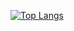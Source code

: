 
<!--
**sdcwlfx/sdcwlfx** is a ✨ _special_ ✨ repository because its `README.md` (this file) appears on your GitHub profile.

Here are some ideas to get you started:

- 🔭 I’m currently working on ...
- 🌱 I’m currently learning ...
- 👯 I’m looking to collaborate on ...
- 🤔 I’m looking for help with ...
- 💬 Ask me about ...
- 📫 How to reach me: ...
- 😄 Pronouns: ...
- ⚡ Fun fact: ...
-->
<!--
[![Anurag's GitHub stats](https://github-readme-stats.vercel.app/api?username=sdcwlfx&show_icons=true&hide=contribs,issues)](https://github.com/anuraghazra/github-readme-stats)
-->
[![Top Langs](https://github-readme-stats.vercel.app/api/top-langs/?username=sdcwlfx&layout=compact)](https://github.com/anuraghazra/github-readme-stats)
